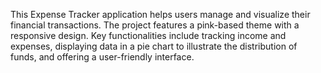 This Expense Tracker application helps users manage and visualize their financial transactions. The project features a pink-based theme with a responsive design. Key functionalities include tracking income and expenses, displaying data in a pie chart to illustrate the distribution of funds, and offering a user-friendly interface.